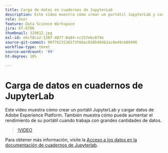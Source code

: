```yaml
---
title: Carga de datos en cuadernos de JupyterLab
description: Este vídeo muestra cómo crear un portátil JupyterLab y cargar datos de Adobe Experience Platform. También muestra cómo puede aumentar el rendimiento de su portátil cuando trabaja con grandes cantidades de datos.
role: User
feature: Data Science Workspace
jira: KT-6786
thumbnail: 329612.jpg
exl-id: e6cf8ca2-1387-4877-8a04-cc257ebc879e
source-git-commit: 90f7621536573f60ac6585404b1ac0e49cb08496
workflow-type: tm+mt
source-wordcount: '99'
ht-degree: 10%

---
```


# Carga de datos en cuadernos de JupyterLab

Este vídeo muestra cómo crear un portátil JupyterLab y cargar datos de Adobe Experience Platform. También muestra cómo puede aumentar el rendimiento de su portátil cuando trabaja con grandes cantidades de datos.

>[!VIDEO](https://video.tv.adobe.com/v/329612?quality=12&learn=on)

Para obtener más información, visite la [Acceso a los datos en la documentación de cuadernos de Jupyterlab](https://experienceleague.adobe.com/docs/experience-platform/data-science-workspace/jupyterlab/access-notebook-data.html).